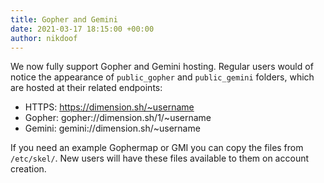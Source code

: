 ```yaml
---
title: Gopher and Gemini
date: 2021-03-17 18:15:00 +00:00
author: nikdoof
---
```

We now fully support Gopher and Gemini hosting. Regular users would of notice the appearance of `public_gopher` and `public_gemini` folders, which are hosted at their related endpoints:

* HTTPS: https://dimension.sh/~username
* Gopher: gopher://dimension.sh/1/~username
* Gemini: gemini://dimension.sh/~username

If you need an example Gophermap or GMI you can copy the files from `/etc/skel/`. New users will have these files available to them on account creation.
